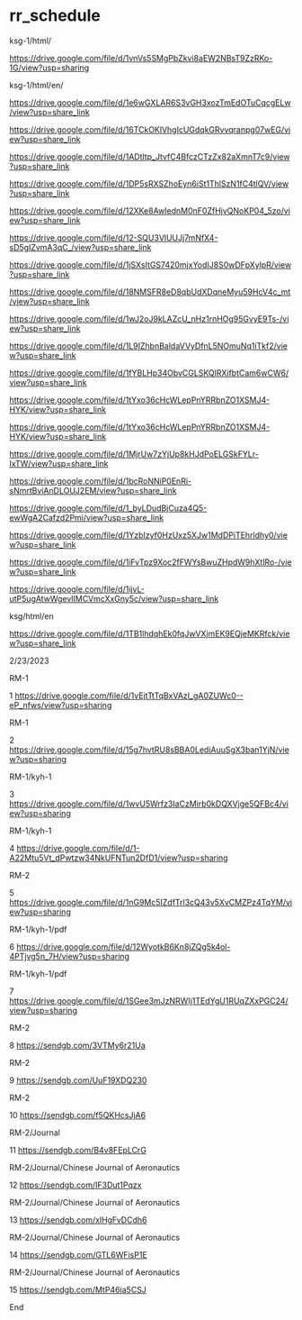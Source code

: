 # rr_schedule
ksg-1/html/

https://drive.google.com/file/d/1vnVs5SMgPbZkvi8aEW2NBsT9ZzRKo-1G/view?usp=sharing

ksg-1/html/en/

https://drive.google.com/file/d/1e6wGXLAR6S3vGH3xozTmEdOTuCqcgELw/view?usp=share_link

https://drive.google.com/file/d/16TCkOKlVhgIcUGdqkGRvvqranpg07wEG/view?usp=share_link

https://drive.google.com/file/d/1ADtltp_JtvfC4BfczCTzZx82aXmnT7c9/view?usp=share_link

https://drive.google.com/file/d/1DP5sRXSZhoEyn6iSt1ThlSzN1fC4tlQV/view?usp=share_link

https://drive.google.com/file/d/12XKe8AwIednM0nF0ZfHjvQNoKP04_5zo/view?usp=share_link

https://drive.google.com/file/d/12-SQU3VlUUJj7mNfX4-sD5gIZvmA3qC_/view?usp=share_link

https://drive.google.com/file/d/1jSXsItGS7420mjxYodIJ8S0wDFpXylpR/view?usp=share_link

https://drive.google.com/file/d/18NMSFR8eD8qbUdXDqneMyu59HcV4c_mt/view?usp=share_link

https://drive.google.com/file/d/1wJ2oJ9kLAZcU_nHz1rnHOg95GvyE9Ts-/view?usp=share_link

https://drive.google.com/file/d/1L9IZhbnBaldaVVyDfnL5NOmuNq1iTkf2/view?usp=share_link

https://drive.google.com/file/d/1fYBLHp34ObvCGLSKQlRXifbtCam6wCW6/view?usp=share_link

https://drive.google.com/file/d/1tYxo36cHcWLepPnYRRbnZO1XSMJ4-HYK/view?usp=share_link

https://drive.google.com/file/d/1tYxo36cHcWLepPnYRRbnZO1XSMJ4-HYK/view?usp=share_link

https://drive.google.com/file/d/1MjrUw7zYjUp8kHJdPoELGSkFYLr-IxTW/view?usp=share_link

https://drive.google.com/file/d/1bcRoNNiP0EnRi-sNmrtBviAnDLOUJ2EM/view?usp=share_link

https://drive.google.com/file/d/1_byLDudBjCuza4Q5-ewWgA2Cafzd2Pmi/view?usp=share_link

https://drive.google.com/file/d/1YzbIzyf0HzUxz5XJw1MdDPiTEhrldhy0/view?usp=share_link

https://drive.google.com/file/d/1iFvTpz9Xoc2fFWYsBwuZHpdW9hXtlRo-/view?usp=share_link

https://drive.google.com/file/d/1ijvL-utP5ugAtwWgevlIMCVmcXxGny5c/view?usp=share_link

ksg/html/en

https://drive.google.com/file/d/1TB1lhdqhEk0fqJwVXjmEK9EQjeMKRfck/view?usp=share_link


2/23/2023

RM-1

1    https://drive.google.com/file/d/1vEjtTtTqBxVAzI_gA0ZUWc0--eP_nfws/view?usp=sharing

RM-1

2    https://drive.google.com/file/d/15g7hvtRU8sBBA0LediAuuSgX3ban1YjN/view?usp=sharing

RM-1/kyh-1

3    https://drive.google.com/file/d/1wvU5Wrfz3IaCzMirb0kDQXVjge5QFBc4/view?usp=sharing

RM-1/kyh-1

4    https://drive.google.com/file/d/1-A22Mtu5Vt_dPwtzw34NkUFNTun2DfD1/view?usp=sharing

RM-2

5    https://drive.google.com/file/d/1nG9Mc5IZdfTrl3cQ43v5XvCMZPz4TqYM/view?usp=sharing

RM-1/kyh-1/pdf

6    https://drive.google.com/file/d/12WyotkB6Kn8jZQg5k4ol-4PTjvg5n_7H/view?usp=sharing

RM-1/kyh-1/pdf

7    https://drive.google.com/file/d/1SGee3mJzNRWIj1TEdYgU1RUqZXxPGC24/view?usp=sharing

RM-2

8    https://sendgb.com/3VTMy6r21Ua

RM-2

9    https://sendgb.com/UuF19XDQ230

RM-2

10    https://sendgb.com/f5QKHcsJjA6

RM-2/Journal

11    https://sendgb.com/B4v8FEpLCrG

RM-2/Journal/Chinese Journal of Aeronautics

12    https://sendgb.com/IF3Dut1Pqzx

RM-2/Journal/Chinese Journal of Aeronautics

13    https://sendgb.com/xlHgFvDCdh6

RM-2/Journal/Chinese Journal of Aeronautics

14    https://sendgb.com/GTL6WFisP1E

RM-2/Journal/Chinese Journal of Aeronautics

15    https://sendgb.com/MtP46ia5CSJ

End


